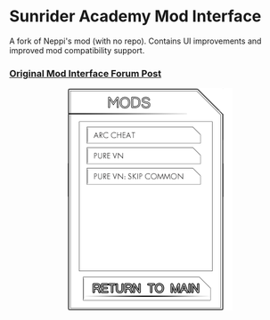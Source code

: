 # Sunrider Academy Mod Interface

A fork of Neppi's mod (with no repo). Contains UI improvements and improved mod compatibility support.

### [Original Mod Interface Forum Post](http://forum.loveinspace.moe/thread/625/sunrider-academy-mod-interface)

<p align="center"><img src="preview/mod_list_preview.png"/></p>
